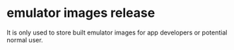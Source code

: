 # emulator images release

It is only used to store built emulator images for app developers or potential normal user.

